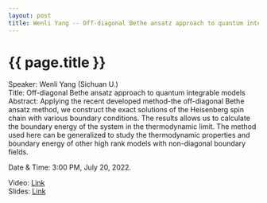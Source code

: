 ```yaml
---
layout: post
title: Wenli Yang -- Off-diagonal Bethe ansatz approach to quantum integrable models
---
```


{{ page.title }}
================

Speaker: Wenli Yang (Sichuan U.)  
Title: Off-diagonal Bethe ansatz approach to quantum integrable models  
Abstract: Applying the recent developed method-the off-diagonal Bethe ansatz method, we construct the exact solutions of the Heisenberg spin chain with various boundary conditions. The results allows us to calculate the boundary energy of the system in the thermodynamic limit. The method used here can be generalized to study the thermodynamic properties and boundary energy of other high rank models with non-diagonal boundary fields.  

Date & Time: 3:00 PM, July 20, 2022.

Video: [Link](https://www.bilibili.com/video/BV1S94y1Q7NE?share_source=copy_web&vd_source=24b177539d23769c10e3e2d6f6e5e60d)  
Slides: [Link](http://jointhepth.github.io/files/2022-7-20-Wenli-Yang.pdf)
